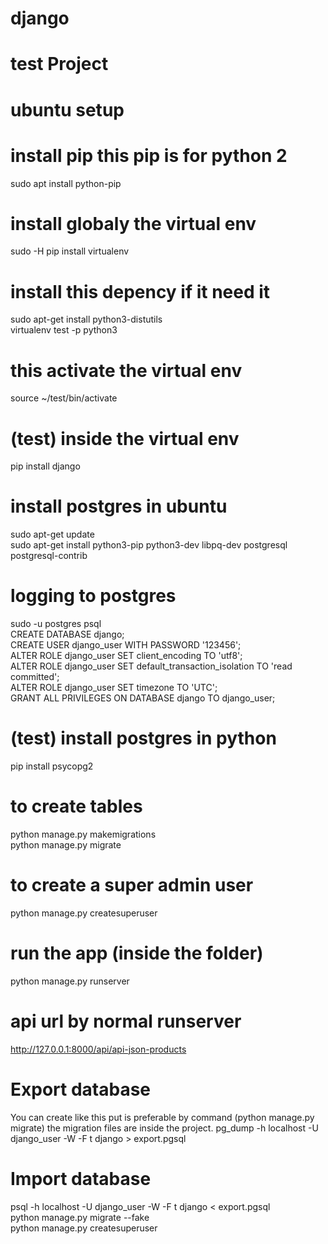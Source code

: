 # django
# test Project
# ubuntu setup 
# install pip this pip is for python 2
sudo apt install python-pip
# install globaly the virtual env
sudo -H pip install virtualenv
# install this depency if it need it
sudo apt-get install python3-distutils <br/>
virtualenv test -p python3
# this activate the virtual env
source ~/test/bin/activate
# (test) inside the virtual env
pip install django
# install postgres in ubuntu
sudo apt-get update <br/>
sudo apt-get install python3-pip python3-dev libpq-dev postgresql postgresql-contrib
# logging to postgres
sudo -u postgres psql <br/>
CREATE DATABASE django; <br/>
CREATE USER django_user WITH PASSWORD '123456'; <br/>
ALTER ROLE django_user SET client_encoding TO 'utf8'; <br/>
ALTER ROLE django_user SET default_transaction_isolation TO 'read committed';<br/>
ALTER ROLE django_user SET timezone TO 'UTC'; <br/>
GRANT ALL PRIVILEGES ON DATABASE django TO django_user;
# (test) install postgres in python
pip install psycopg2
# to create tables 
python manage.py makemigrations <br/>
python manage.py migrate
# to create a super admin user
python manage.py createsuperuser
# run the app (inside the folder)
python manage.py runserver
# api url by normal runserver
http://127.0.0.1:8000/api/api-json-products

# Export database
You can create like this put is preferable by command (python manage.py migrate) the migration files are inside the project.
pg_dump -h localhost -U django_user -W -F t django > export.pgsql
# Import database
psql -h localhost -U django_user -W -F t django < export.pgsql <br/>
python manage.py migrate --fake<br >
python manage.py createsuperuser


